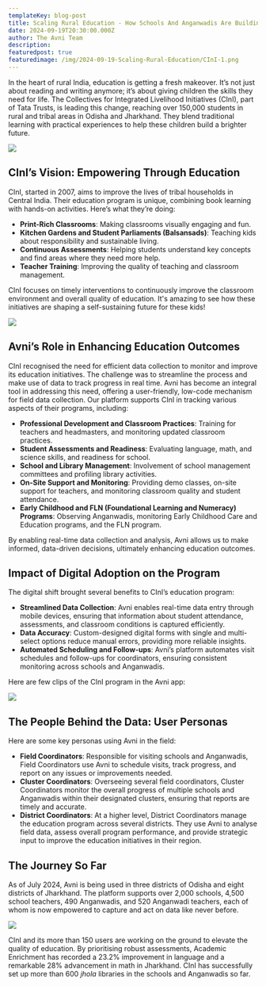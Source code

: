 ```yaml
---
templateKey: blog-post
title: Scaling Rural Education - How Schools And Anganwadis Are Building Lifelong Skills Beyond the Classroom
date: 2024-09-19T20:30:00.000Z
author: The Avni Team
description:
featuredpost: true
featuredimage: /img/2024-09-19-Scaling-Rural-Education/CInI-1.png
---
```



In the heart of rural India, education is getting a fresh makeover. It’s not just about reading and writing anymore; it’s about giving children the skills they need for life. The Collectives for Integrated Livelihood Initiatives (CInI), part of Tata Trusts, is leading this change, reaching over 150,000 students in rural and tribal areas in Odisha and Jharkhand. They blend traditional learning with practical experiences to help these children build a brighter future.

<div style="width: 70%">
    <img src="/img/2024-09-19-Scaling-Rural-Education/CInI-1.png">
</div>

## CInI’s Vision: Empowering Through Education

CInI, started in 2007, aims to improve the lives of tribal households in Central India. Their education program is unique, combining book learning with hands-on activities. Here’s what they’re doing:

- **Print-Rich Classrooms**: Making classrooms visually engaging and fun.
- **Kitchen Gardens and Student Parliaments (Balsansads)**: Teaching kids about responsibility and sustainable living.
- **Continuous Assessments**: Helping students understand key concepts and find areas where they need more help.
- **Teacher Training**: Improving the quality of teaching and classroom management.

CInI focuses on timely interventions to continuously improve the classroom environment and overall quality of education. It's amazing to see how these initiatives are shaping a self-sustaining future for these kids!

<div style="width: 50%">
    <img src="/img/2024-09-19-Scaling-Rural-Education/CInI-2.png">
</div>

## Avni’s Role in Enhancing Education Outcomes

CInI recognised the need for efficient data collection to monitor and improve its education initiatives. The challenge was to streamline the process and make use of data to track progress in real time. Avni has become an integral tool in addressing this need, offering a user-friendly, low-code mechanism for field data collection. Our platform supports CInI in tracking various aspects of their programs, including:

- **Professional Development and Classroom Practices**: Training for teachers and headmasters, and monitoring updated classroom practices.
- **Student Assessments and Readiness**: Evaluating language, math, and science skills, and readiness for school.
- **School and Library Management**: Involvement of school management committees and profiling library activities.
- **On-Site Support and Monitoring**: Providing demo classes, on-site support for teachers, and monitoring classroom quality and student attendance.
- **Early Childhood and FLN (Foundational Learning and Numeracy) Programs**: Observing Anganwadis, monitoring Early Childhood Care and Education programs, and the FLN program.

By enabling real-time data collection and analysis, Avni allows us to make informed, data-driven decisions, ultimately enhancing education outcomes.

## Impact of Digital Adoption on the Program

The digital shift brought several benefits to CInI’s education program:

- **Streamlined Data Collection**: Avni enables real-time data entry through mobile devices, ensuring that information about student attendance, assessments, and classroom conditions is captured efficiently.
- **Data Accuracy**: Custom-designed digital forms with single and multi-select options reduce manual errors, providing more reliable insights.
- **Automated Scheduling and Follow-ups**: Avni’s platform automates visit schedules and follow-ups for coordinators, ensuring consistent monitoring across schools and Anganwadis.

Here are few clips of the CInI program in the Avni app:

<div style="width: 150%">
    <img src="/img/2024-09-19-Scaling-Rural-Education/CInI-3.gif">
</div>

## The People Behind the Data: User Personas

Here are some key personas using Avni in the field:

- **Field Coordinators**: Responsible for visiting schools and Anganwadis, Field Coordinators use Avni to schedule visits, track progress, and report on any issues or improvements needed.
- **Cluster Coordinators**: Overseeing several field coordinators, Cluster Coordinators monitor the overall progress of multiple schools and Anganwadis within their designated clusters, ensuring that reports are timely and accurate.
- **District Coordinators**: At a higher level, District Coordinators manage the education program across several districts. They use Avni to analyse field data, assess overall program performance, and provide strategic input to improve the education initiatives in their region.

## The Journey So Far

As of July 2024, Avni is being used in three districts of Odisha and eight districts of Jharkhand. The platform supports over 2,000 schools, 4,500 school teachers, 490 Anganwadis, and 520 Anganwadi teachers, each of whom is now empowered to capture and act on data like never before.

<div style="width: 50%">
    <img src="/img/2024-09-19-Scaling-Rural-Education/CInI-4.png">
</div>

CInI and its more than 150 users are working on the ground to elevate the quality of education. By prioritising robust assessments, Academic Enrichment has recorded a 23.2% improvement in language and a remarkable 28% advancement in math in Jharkhand. CInI has successfully set up more than 600 *jhola* libraries in the schools and Anganwadis so far.
